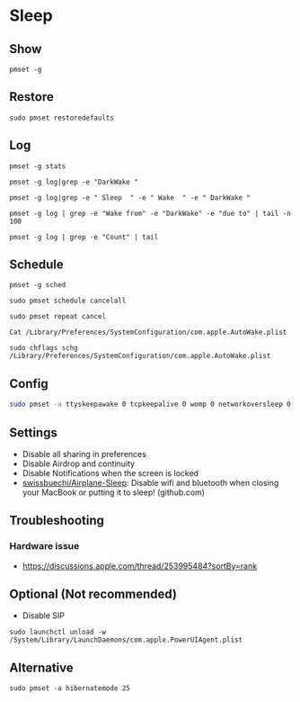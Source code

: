 # Sleep

## Show

`pmset -g`

## Restore

`sudo pmset restoredefaults`

## Log

`pmset -g stats`

`pmset -g log|grep -e "DarkWake "`

`pmset -g log|grep -e " Sleep  " -e " Wake  " -e " DarkWake "`

`pmset -g log | grep -e "Wake from" -e "DarkWake" -e "due to" | tail -n 100`

`pmset -g log | grep -e "Count" | tail`

## Schedule

`pmset -g sched`

`sudo pmset schedule cancelall`

`sudo pmset repeat cancel`

`Cat /Library/Preferences/SystemConfiguration/com.apple.AutoWake.plist`

`sudo chflags schg /Library/Preferences/SystemConfiguration/com.apple.AutoWake.plist`

## Config

```bash
sudo pmset -a ttyskeepawake 0 tcpkeepalive 0 womp 0 networkoversleep 0 proximitywake 0 ring 0 displaysleep 15 disksleep 15 sleep 15 acwake 0 sms 0 powernap 0 darkwakes 0
```

## Settings

- Disable all sharing in preferences
- Disable Airdrop and continuity
- Disable Notifications when the screen is locked
- [swissbuechi/Airplane-Sleep](https://github.com/swissbuechi/Airplane-Sleep/tree/only-turn-on-wifi-if-no-lan): Disable wifi and bluetooth when closing your MacBook or putting it to sleep! (github.com)

## Troubleshooting

### Hardware issue

- https://discussions.apple.com/thread/253995484?sortBy=rank

## Optional (Not recommended)

- Disable SIP

`sudo launchctl unload -w /System/Library/LaunchDaemons/com.apple.PowerUIAgent.plist`

## Alternative

`sudo pmset -a hibernatemode 25`
